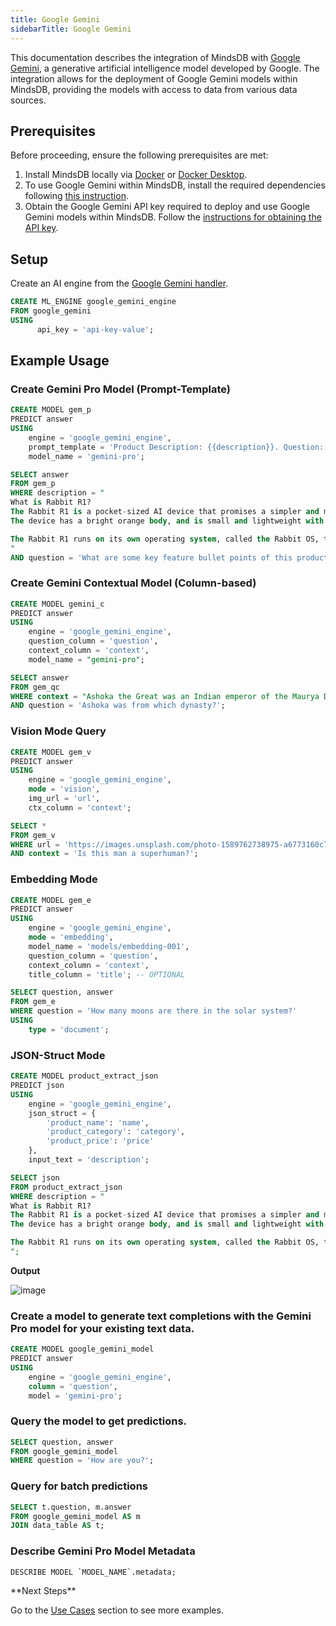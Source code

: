 ```yaml
---
title: Google Gemini
sidebarTitle: Google Gemini
---
```


This documentation describes the integration of MindsDB with [Google Gemini](<link>), a generative artificial intelligence model developed by Google. The integration allows for the deployment of Google Gemini models within MindsDB, providing the models with access to data from various data sources.

## Prerequisites

Before proceeding, ensure the following prerequisites are met:

1. Install MindsDB locally via [Docker](https://docs.mindsdb.com/setup/self-hosted/docker) or [Docker Desktop](https://docs.mindsdb.com/setup/self-hosted/docker-desktop).
2. To use Google Gemini within MindsDB, install the required dependencies following [this instruction](/setup/self-hosted/docker#install-dependencies).
3. Obtain the Google Gemini API key required to deploy and use Google Gemini models within MindsDB. Follow the [instructions for obtaining the API key](https://ai.google.dev/gemini-api/docs/api-key).

## Setup

Create an AI engine from the [Google Gemini handler](https://github.com/mindsdb/mindsdb/tree/main/mindsdb/integrations/handlers/google_gemini_handler).

```sql
CREATE ML_ENGINE google_gemini_engine
FROM google_gemini
USING
      api_key = 'api-key-value';
```

## Example Usage

### Create Gemini Pro Model (Prompt-Template)

```sql
CREATE MODEL gem_p
PREDICT answer
USING
    engine = 'google_gemini_engine',
    prompt_template = 'Product Description: {{description}}. Question: {{question}}. Answer:',
    model_name = 'gemini-pro';
```

```sql
SELECT answer
FROM gem_p
WHERE description = "
What is Rabbit R1?
The Rabbit R1 is a pocket-sized AI device that promises a simpler and more intuitive way to interact with technology. Instead of being app-driven, the device relies on an AI model called LAMB (large action model) to understand your instructions and complete tasks autonomously.
The device has a bright orange body, and is small and lightweight with a touchscreen, scroll wheel, and a talk button. There is also a rotating camera that functions as eyes of the device.

The Rabbit R1 runs on its own operating system, called the Rabbit OS, that eliminates the need for app stores and downloads, requiring only natural language voice input to navigate. The initial version supports integration with the likes of Uber, Spotify, and Amazon, with the AI able to train and learn using other apps in the future.
"
AND question = 'What are some key feature bullet points of this product?';
```

### Create Gemini Contextual Model (Column-based)

```sql
CREATE MODEL gemini_c
PREDICT answer
USING
    engine = 'google_gemini_engine',
    question_column = 'question',
    context_column = 'context',
    model_name = "gemini-pro";
```

```sql
SELECT answer
FROM gem_qc
WHERE context = "Ashoka the Great was an Indian emperor of the Maurya Dynasty who ruled from 268 to 232 BCE. He is regarded as one of India's greatest emperors, known for his extensive empire, his efforts to spread Buddhism, and his commitment to non-violence and peaceful coexistence."
AND question = 'Ashoka was from which dynasty?';
```

### Vision Mode Query

```sql
CREATE MODEL gem_v
PREDICT answer
USING
    engine = 'google_gemini_engine',
    mode = 'vision',
    img_url = 'url',
    ctx_column = 'context';
```

```sql
SELECT *
FROM gem_v
WHERE url = 'https://images.unsplash.com/photo-1589762738975-a6773160c7d7?q=80&w=1374&auto=format&fit=crop&ixlib=rb-4.0.3&ixid=M3wxMjA3fDB8MHxwaG90by1wYWdlfHx8fGVufDB8fHx8fA%3D%3D'
AND context = 'Is this man a superhuman?';
```

### Embedding Mode

```sql
CREATE MODEL gem_e
PREDICT answer
USING
    engine = 'google_gemini_engine',
    mode = 'embedding',
    model_name = 'models/embedding-001',
    question_column = 'question',
    context_column = 'context',
    title_column = 'title'; -- OPTIONAL
```

```sql
SELECT question, answer
FROM gem_e
WHERE question = 'How many moons are there in the solar system?'
USING
    type = 'document';
```

### JSON-Struct Mode

```sql
CREATE MODEL product_extract_json
PREDICT json
USING
    engine = 'google_gemini_engine',
    json_struct = {
        'product_name': 'name',
        'product_category': 'category',
        'product_price': 'price'
    },
    input_text = 'description';
```

```sql
SELECT json
FROM product_extract_json
WHERE description = "
What is Rabbit R1?
The Rabbit R1 is a pocket-sized AI device that promises a simpler and more intuitive way to interact with technology. Instead of being app-driven, the device relies on an AI model called LAMB (large action model) to understand your instructions and complete tasks autonomously.
The device has a bright orange body, and is small and lightweight with a touchscreen, scroll wheel, and a talk button. There is also a rotating camera that functions as eyes of the device. IT provides all of this just for 300 dollars.

The Rabbit R1 runs on its own operating system, called the Rabbit OS, that eliminates the need for app stores and downloads, requiring only natural language voice input to navigate. The initial version supports integration with the likes of Uber, Spotify, and Amazon, with the AI able to train and learn using other apps in the future.
";
```

**Output**

![image](https://github.com/mindsdb/mindsdb/assets/75653580/aad51d3f-4458-4bcc-b4a3-07983496d2fe)


### Create a model to generate text completions with the Gemini Pro model for your existing text data.

```sql
CREATE MODEL google_gemini_model
PREDICT answer
USING
    engine = 'google_gemini_engine',
    column = 'question',
    model = 'gemini-pro';
```

### Query the model to get predictions.

```sql
SELECT question, answer
FROM google_gemini_model
WHERE question = 'How are you?';
```

### Query for batch predictions

```sql
SELECT t.question, m.answer
FROM google_gemini_model AS m
JOIN data_table AS t;
```

### Describe Gemini Pro Model Metadata

```sql
DESCRIBE MODEL `MODEL_NAME`.metadata;
```

<Tip>
**Next Steps**

Go to the [Use Cases](/use-cases/overview) section to see more examples.
</Tip>